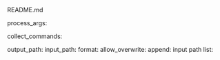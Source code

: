 README.md





process_args:

collect_commands:

output_path:
input_path:
format:
allow_overwrite:
append:
input path list:








